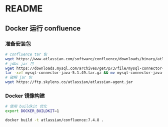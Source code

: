 # README

## Docker 运行 confluence

### 准备安装包

```bash
# confluence tar 包
wget https://www.atlassian.com/software/confluence/downloads/binary/atlassian-confluence-7.4.8.tar.gz
# jdbc jar 包
wget https://downloads.mysql.com/archives/get/p/3/file/mysql-connector-java-5.1.49.tar.gz
tar -xvf mysql-connector-java-5.1.49.tar.gz && mv mysql-connector-java-5.1.49/mysql-connector-java-5.1.49.jar .
# 破解 jar 包
wget https://ftp.skylens.co/atlassian/atlassian-agent.jar
```

### Docker 镜像构建

```bash
# 使用 buildkit 优化
export DOCKER_BUILDKIT=1

docker build -t atlassian/confluence:7.4.8 .
```

